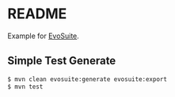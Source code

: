 README
================

Example for [EvoSuite](http://www.evosuite.org/).

Simple Test Generate
----------------------

```bash
$ mvn clean evosuite:generate evosuite:export
$ mvn test
```